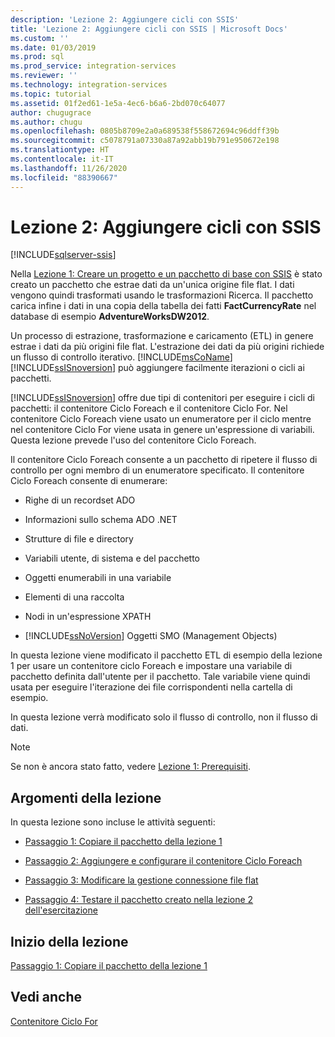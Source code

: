 ```yaml
---
description: 'Lezione 2: Aggiungere cicli con SSIS'
title: 'Lezione 2: Aggiungere cicli con SSIS | Microsoft Docs'
ms.custom: ''
ms.date: 01/03/2019
ms.prod: sql
ms.prod_service: integration-services
ms.reviewer: ''
ms.technology: integration-services
ms.topic: tutorial
ms.assetid: 01f2ed61-1e5a-4ec6-b6a6-2bd070c64077
author: chugugrace
ms.author: chugu
ms.openlocfilehash: 0805b8709e2a0a689538f558672694c96ddff39b
ms.sourcegitcommit: c5078791a07330a87a92abb19b791e950672e198
ms.translationtype: HT
ms.contentlocale: it-IT
ms.lasthandoff: 11/26/2020
ms.locfileid: "88390667"
---
```

# <a name="lesson-2-add-looping-with-ssis"></a>Lezione 2: Aggiungere cicli con SSIS

[!INCLUDE[sqlserver-ssis](../includes/applies-to-version/sqlserver-ssis.md)]



Nella [Lezione 1: Creare un progetto e un pacchetto di base con SSIS](../integration-services/lesson-1-create-a-project-and-basic-package-with-ssis.md) è stato creato un pacchetto che estrae dati da un'unica origine file flat. I dati vengono quindi trasformati usando le trasformazioni Ricerca. Il pacchetto carica infine i dati in una copia della tabella dei fatti **FactCurrencyRate** nel database di esempio **AdventureWorksDW2012**.  
  
Un processo di estrazione, trasformazione e caricamento (ETL) in genere estrae i dati da più origini file flat. L'estrazione dei dati da più origini richiede un flusso di controllo iterativo. [!INCLUDE[msCoName](../includes/msconame-md.md)] [!INCLUDE[ssISnoversion](../includes/ssisnoversion-md.md)] può aggiungere facilmente iterazioni o cicli ai pacchetti.  
  
[!INCLUDE[ssISnoversion](../includes/ssisnoversion-md.md)] offre due tipi di contenitori per eseguire i cicli di pacchetti: il contenitore Ciclo Foreach e il contenitore Ciclo For. Nel contenitore Ciclo Foreach viene usato un enumeratore per il ciclo mentre nel contenitore Ciclo For viene usata in genere un'espressione di variabili. Questa lezione prevede l'uso del contenitore Ciclo Foreach.  
  
Il contenitore Ciclo Foreach consente a un pacchetto di ripetere il flusso di controllo per ogni membro di un enumeratore specificato. Il contenitore Ciclo Foreach consente di enumerare:  
  
-   Righe di un recordset ADO  
  
-   Informazioni sullo schema ADO .NET  
  
-   Strutture di file e directory  
  
-   Variabili utente, di sistema e del pacchetto  
  
-   Oggetti enumerabili in una variabile  
  
-   Elementi di una raccolta  
  
-   Nodi in un'espressione XPATH  
  
-   [!INCLUDE[ssNoVersion](../includes/ssnoversion-md.md)] Oggetti SMO (Management Objects)  
  
In questa lezione viene modificato il pacchetto ETL di esempio della lezione 1 per usare un contenitore ciclo Foreach e impostare una variabile di pacchetto definita dall'utente per il pacchetto. Tale variabile viene quindi usata per eseguire l'iterazione dei file corrispondenti nella cartella di esempio.   
  
In questa lezione verrà modificato solo il flusso di controllo, non il flusso di dati.  
  
> [!NOTE]  
> Se non è ancora stato fatto, vedere [Lezione 1: Prerequisiti](../integration-services/lesson-1-create-a-project-and-basic-package-with-ssis.md#prerequisites).

## <a name="lesson-tasks"></a>Argomenti della lezione  
In questa lezione sono incluse le attività seguenti:  
  
-   [Passaggio 1: Copiare il pacchetto della lezione 1](../integration-services/lesson-2-1-copying-the-lesson-1-package.md)  
  
-   [Passaggio 2: Aggiungere e configurare il contenitore Ciclo Foreach](../integration-services/lesson-2-2-adding-and-configuring-the-foreach-loop-container.md)  
  
-   [Passaggio 3: Modificare la gestione connessione file flat](../integration-services/lesson-2-3-modifying-the-flat-file-connection-manager.md)  
  
-   [Passaggio 4: Testare il pacchetto creato nella lezione 2 dell'esercitazione](../integration-services/lesson-2-4-testing-the-lesson-2-tutorial-package.md)  
  
## <a name="start-the-lesson"></a>Inizio della lezione  
[Passaggio 1: Copiare il pacchetto della lezione 1](../integration-services/lesson-2-1-copying-the-lesson-1-package.md)  
  
## <a name="see-also"></a>Vedi anche  
[Contenitore Ciclo For](../integration-services/control-flow/for-loop-container.md)  
  
  
  
